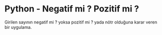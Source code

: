 # Python - Negatif mi ? Pozitif mi ?

Girilen sayının negatif mi ? yoksa pozitif mi ? yada nötr olduğuna karar veren bir uygulama. 
